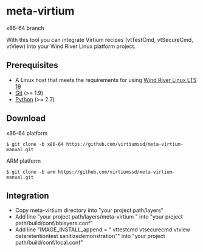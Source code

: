 # meta-virtium
x86-64 branch

With this tool you can integrate Virtium recipes (vtTestCmd, vtSecureCmd, vtView) into your Wind River Linux platform project.

Prerequisites
-------------

+ A Linux host that meets the requirements for using [Wind River Linux LTS 19](https://docs.windriver.com/category/os_linux_lts_19 "OS Wind River Linux 19")
+ [Git](https://git-scm.com/ "Git project page") (>= 1.9)
+ [Python](https://www.python.org/ "Python project page") (>= 2.7)

Download
-------------
x86-64 platform

    $ git clone -b x86-64 https://github.com/virtiumssd/meta-virtium-manual.git

ARM platform

    $ git clone -b arm https://github.com/virtiumssd/meta-virtium-manual.git

Integration
-------------
+ Copy meta-virtium directory into "your project path/layers"
+ Add line "your project path/layers/meta-virtium \" into "your project path/build/conf/bblayers.conf"
+ Add line "IMAGE_INSTALL_append = " vttestcmd vtsecurecmd vtview dataretentiontest sanitizedemonstration"" into "your project path/build/conf/local.conf"

